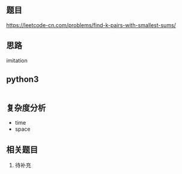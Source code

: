 ## 题目
https://leetcode-cn.com/problems/find-k-pairs-with-smallest-sums/

## 思路
imitation

## python3
```python3

```


## 复杂度分析
* time 
* space

## 相关题目
1. 待补充
